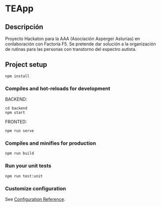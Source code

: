 # TEApp

## Descripción
Proyecto Hackaton para la AAA (Asociación Asperger Asturias) en conlaboración con Factoría F5. Se pretende dar solución a la organización de rutinas para las personas con transtorno del espectro autista.

## Project setup
```
npm install
```

### Compiles and hot-reloads for development

BACKEND:
```
cd backend
npm start
```
FRONTED:
```
npm run serve
```

### Compiles and minifies for production
```
npm run build
```

### Run your unit tests
```
npm run test:unit
```

### Customize configuration
See [Configuration Reference](https://cli.vuejs.org/config/).

